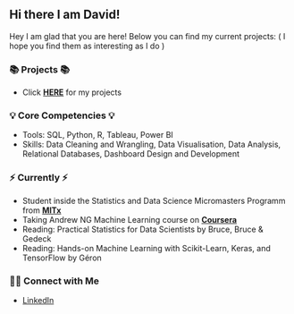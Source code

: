 ## Hi there I am David!
Hey I am glad that you are here! 
Below you can find my current projects: ( I hope you find them as interesting as I do )

### 📚 Projects 📚
- Click **[HERE](https://github.com/DavidBrueninghoff/Portfolio/blob/main/README.md)** for my projects

### 💡 Core Competencies 💡
- Tools: SQL, Python, R, Tableau, Power BI 
- Skills: Data Cleaning and Wrangling, Data Visualisation, Data Analysis, Relational Databases, Dashboard Design and Development

### ⚡️ Currently ⚡️
- Student inside the Statistics and Data Science Micromasters Programm from **[MITx](https://micromasters.mit.edu/ds/)** 
- Taking Andrew NG Machine Learning course on **[Coursera](https://de.coursera.org/specializations/machine-learning-introduction)**   
- Reading: Practical Statistics for Data Scientists by Bruce, Bruce & Gedeck
- Reading: Hands-on Machine Learning with Scikit-Learn, Keras, and TensorFlow by Géron

### 🙌🏻 Connect with Me
- [LinkedIn](https://www.linkedin.com/in/DavidBrueninghoff/)

